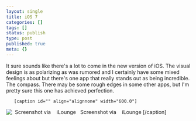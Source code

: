 ```yaml
---
layout: single
title: iOS 7
categories: []
tags: []
status: publish
type: post
published: true
meta: {}
---
```

It sure sounds like there's a lot to come in the new version of iOS. The visual design is as polarizing as was rumored and I certainly have some mixed feelings about but there's one app that really stands out as being incredible. The compass. There may be some rough edges in some other apps, but I'm pretty sure this one has achieved perfection.
  
       [caption id="" align="alignnone" width="600.0"]
![   Screenshot via     iLounge   ](http://static1.squarespace.com/static/5044c76484ae39da43a84961/5044c8a884ae39da43a84c40/51bc910ce4b04f4d63b46c07/1371312396748/1.jpg)    Screenshot via     iLounge   [/caption]
